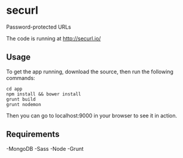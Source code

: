 # securl
Password-protected URLs

The code is running at http://securl.io/

## Usage
To get the app running, download the source, then run the following commands: 

    cd app
    npm install && bower install
    grunt build
    grunt nodemon

Then you can go to localhost:9000 in your browser to see it in action.

## Requirements

-MongoDB
-Sass
-Node
-Grunt
